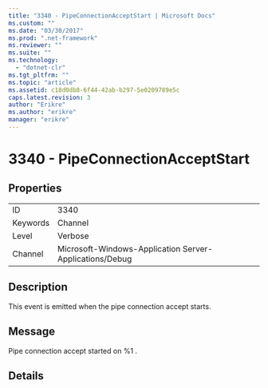 ```yaml
---
title: "3340 - PipeConnectionAcceptStart | Microsoft Docs"
ms.custom: ""
ms.date: "03/30/2017"
ms.prod: ".net-framework"
ms.reviewer: ""
ms.suite: ""
ms.technology: 
  - "dotnet-clr"
ms.tgt_pltfrm: ""
ms.topic: "article"
ms.assetid: c18d0db8-6f44-42ab-b297-5e0209789e5c
caps.latest.revision: 3
author: "Erikre"
ms.author: "erikre"
manager: "erikre"
---
```

# 3340 - PipeConnectionAcceptStart
## Properties  
  
|||  
|-|-|  
|ID|3340|  
|Keywords|Channel|  
|Level|Verbose|  
|Channel|Microsoft-Windows-Application Server-Applications/Debug|  
  
## Description  
 This event is emitted when the pipe connection accept starts.  
  
## Message  
 Pipe connection accept started on %1 .  
  
## Details